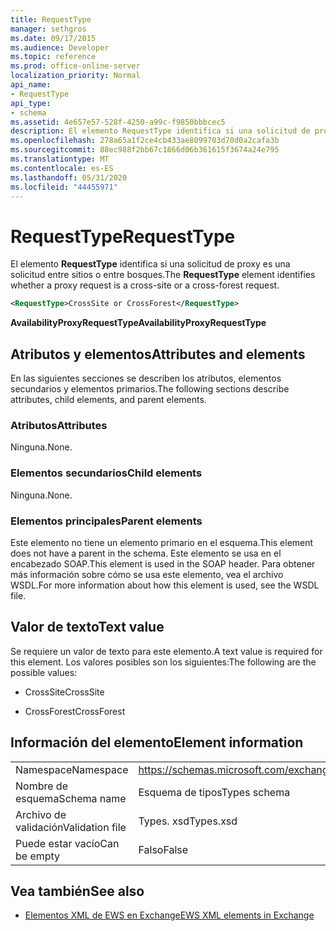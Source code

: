 ```yaml
---
title: RequestType
manager: sethgros
ms.date: 09/17/2015
ms.audience: Developer
ms.topic: reference
ms.prod: office-online-server
localization_priority: Normal
api_name:
- RequestType
api_type:
- schema
ms.assetid: 4e657e57-528f-4250-a99c-f9850bbbcec5
description: El elemento RequestType identifica si una solicitud de proxy es una solicitud entre sitios o entre bosques.
ms.openlocfilehash: 278a65a1f2ce4cb433ae8099703d70d0a2cafa3b
ms.sourcegitcommit: 88ec988f2bb67c1866d06b361615f3674a24e795
ms.translationtype: MT
ms.contentlocale: es-ES
ms.lasthandoff: 05/31/2020
ms.locfileid: "44455971"
---
```

# <a name="requesttype"></a><span data-ttu-id="f66ac-103">RequestType</span><span class="sxs-lookup"><span data-stu-id="f66ac-103">RequestType</span></span>

<span data-ttu-id="f66ac-104">El elemento **RequestType** identifica si una solicitud de proxy es una solicitud entre sitios o entre bosques.</span><span class="sxs-lookup"><span data-stu-id="f66ac-104">The **RequestType** element identifies whether a proxy request is a cross-site or a cross-forest request.</span></span> 
  
```xml
<RequestType>CrossSite or CrossForest</RequestType>
```

 <span data-ttu-id="f66ac-105">**AvailabilityProxyRequestType**</span><span class="sxs-lookup"><span data-stu-id="f66ac-105">**AvailabilityProxyRequestType**</span></span>
## <a name="attributes-and-elements"></a><span data-ttu-id="f66ac-106">Atributos y elementos</span><span class="sxs-lookup"><span data-stu-id="f66ac-106">Attributes and elements</span></span>

<span data-ttu-id="f66ac-107">En las siguientes secciones se describen los atributos, elementos secundarios y elementos primarios.</span><span class="sxs-lookup"><span data-stu-id="f66ac-107">The following sections describe attributes, child elements, and parent elements.</span></span>
  
### <a name="attributes"></a><span data-ttu-id="f66ac-108">Atributos</span><span class="sxs-lookup"><span data-stu-id="f66ac-108">Attributes</span></span>

<span data-ttu-id="f66ac-109">Ninguna.</span><span class="sxs-lookup"><span data-stu-id="f66ac-109">None.</span></span>
  
### <a name="child-elements"></a><span data-ttu-id="f66ac-110">Elementos secundarios</span><span class="sxs-lookup"><span data-stu-id="f66ac-110">Child elements</span></span>

<span data-ttu-id="f66ac-111">Ninguna.</span><span class="sxs-lookup"><span data-stu-id="f66ac-111">None.</span></span>
  
### <a name="parent-elements"></a><span data-ttu-id="f66ac-112">Elementos principales</span><span class="sxs-lookup"><span data-stu-id="f66ac-112">Parent elements</span></span>

<span data-ttu-id="f66ac-113">Este elemento no tiene un elemento primario en el esquema.</span><span class="sxs-lookup"><span data-stu-id="f66ac-113">This element does not have a parent in the schema.</span></span> <span data-ttu-id="f66ac-114">Este elemento se usa en el encabezado SOAP.</span><span class="sxs-lookup"><span data-stu-id="f66ac-114">This element is used in the SOAP header.</span></span> <span data-ttu-id="f66ac-115">Para obtener más información sobre cómo se usa este elemento, vea el archivo WSDL.</span><span class="sxs-lookup"><span data-stu-id="f66ac-115">For more information about how this element is used, see the WSDL file.</span></span>
  
## <a name="text-value"></a><span data-ttu-id="f66ac-116">Valor de texto</span><span class="sxs-lookup"><span data-stu-id="f66ac-116">Text value</span></span>

<span data-ttu-id="f66ac-117">Se requiere un valor de texto para este elemento.</span><span class="sxs-lookup"><span data-stu-id="f66ac-117">A text value is required for this element.</span></span> <span data-ttu-id="f66ac-118">Los valores posibles son los siguientes:</span><span class="sxs-lookup"><span data-stu-id="f66ac-118">The following are the possible values:</span></span>
  
- <span data-ttu-id="f66ac-119">CrossSite</span><span class="sxs-lookup"><span data-stu-id="f66ac-119">CrossSite</span></span>
    
- <span data-ttu-id="f66ac-120">CrossForest</span><span class="sxs-lookup"><span data-stu-id="f66ac-120">CrossForest</span></span>
    
## <a name="element-information"></a><span data-ttu-id="f66ac-121">Información del elemento</span><span class="sxs-lookup"><span data-stu-id="f66ac-121">Element information</span></span>

|||
|:-----|:-----|
|<span data-ttu-id="f66ac-122">Namespace</span><span class="sxs-lookup"><span data-stu-id="f66ac-122">Namespace</span></span>  <br/> |https://schemas.microsoft.com/exchange/services/2006/types  <br/> |
|<span data-ttu-id="f66ac-123">Nombre de esquema</span><span class="sxs-lookup"><span data-stu-id="f66ac-123">Schema name</span></span>  <br/> |<span data-ttu-id="f66ac-124">Esquema de tipos</span><span class="sxs-lookup"><span data-stu-id="f66ac-124">Types schema</span></span>  <br/> |
|<span data-ttu-id="f66ac-125">Archivo de validación</span><span class="sxs-lookup"><span data-stu-id="f66ac-125">Validation file</span></span>  <br/> |<span data-ttu-id="f66ac-126">Types. xsd</span><span class="sxs-lookup"><span data-stu-id="f66ac-126">Types.xsd</span></span>  <br/> |
|<span data-ttu-id="f66ac-127">Puede estar vacío</span><span class="sxs-lookup"><span data-stu-id="f66ac-127">Can be empty</span></span>  <br/> |<span data-ttu-id="f66ac-128">Falso</span><span class="sxs-lookup"><span data-stu-id="f66ac-128">False</span></span>  <br/> |
   
## <a name="see-also"></a><span data-ttu-id="f66ac-129">Vea también</span><span class="sxs-lookup"><span data-stu-id="f66ac-129">See also</span></span>



- [<span data-ttu-id="f66ac-130">Elementos XML de EWS en Exchange</span><span class="sxs-lookup"><span data-stu-id="f66ac-130">EWS XML elements in Exchange</span></span>](ews-xml-elements-in-exchange.md)

